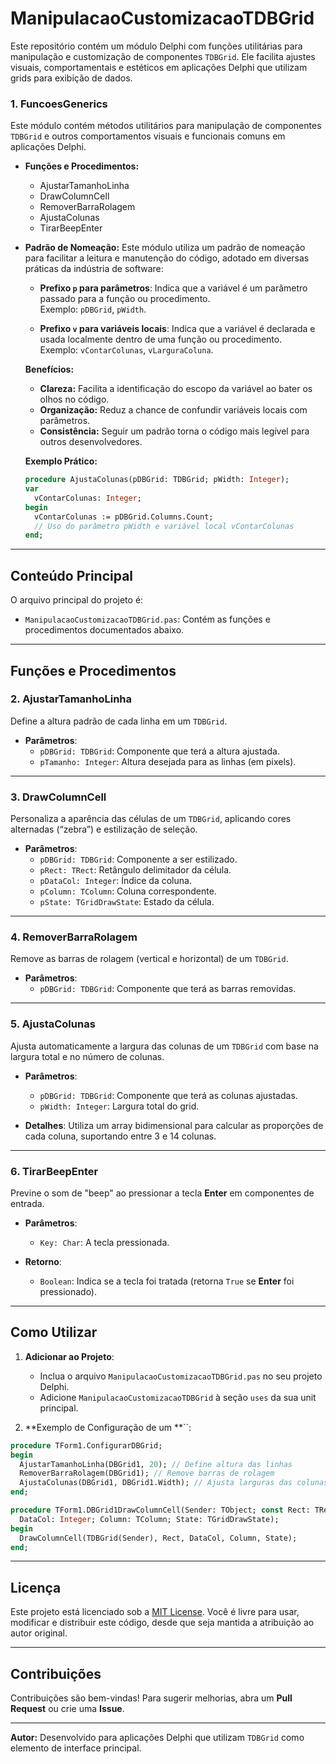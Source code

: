 # ManipulacaoCustomizacaoTDBGrid

Este repositório contém um módulo Delphi com funções utilitárias para manipulação e customização de componentes `TDBGrid`.
Ele facilita ajustes visuais, comportamentais e estéticos em aplicações Delphi que utilizam grids para exibição de dados.

### **1. FuncoesGenerics**

Este módulo contém métodos utilitários para manipulação de componentes `TDBGrid` e outros comportamentos visuais e funcionais comuns em aplicações Delphi.

- **Funções e Procedimentos:**

  - AjustarTamanhoLinha
  - DrawColumnCell
  - RemoverBarraRolagem
  - AjustaColunas
  - TirarBeepEnter

- **Padrão de Nomeação:**
  Este módulo utiliza um padrão de nomeação para facilitar a leitura e manutenção do código, adotado em diversas práticas da indústria de software:

  - **Prefixo `p` para parâmetros**: Indica que a variável é um parâmetro passado para a função ou procedimento.  
    Exemplo: `pDBGrid`, `pWidth`.

  - **Prefixo `v` para variáveis locais**: Indica que a variável é declarada e usada localmente dentro de uma função ou procedimento.  
    Exemplo: `vContarColunas`, `vLarguraColuna`.

  **Benefícios:**

  - **Clareza:** Facilita a identificação do escopo da variável ao bater os olhos no código.
  - **Organização:** Reduz a chance de confundir variáveis locais com parâmetros.
  - **Consistência:** Seguir um padrão torna o código mais legível para outros desenvolvedores.

  **Exemplo Prático:**

  ```pascal
  procedure AjustaColunas(pDBGrid: TDBGrid; pWidth: Integer);
  var
    vContarColunas: Integer;
  begin
    vContarColunas := pDBGrid.Columns.Count;
    // Uso do parâmetro pWidth e variável local vContarColunas
  end;
  ```

---

## **Conteúdo Principal**

O arquivo principal do projeto é:

- `ManipulacaoCustomizacaoTDBGrid.pas`: Contém as funções e procedimentos documentados abaixo.

---

## **Funções e Procedimentos**

### **2. AjustarTamanhoLinha**

Define a altura padrão de cada linha em um `TDBGrid`.

- **Parâmetros**:
  - `pDBGrid: TDBGrid`: Componente que terá a altura ajustada.
  - `pTamanho: Integer`: Altura desejada para as linhas (em pixels).

---

### **3. DrawColumnCell**

Personaliza a aparência das células de um `TDBGrid`, aplicando cores alternadas (“zebra”) e estilização de seleção.

- **Parâmetros**:
  - `pDBGrid: TDBGrid`: Componente a ser estilizado.
  - `pRect: TRect`: Retângulo delimitador da célula.
  - `pDataCol: Integer`: Índice da coluna.
  - `pColumn: TColumn`: Coluna correspondente.
  - `pState: TGridDrawState`: Estado da célula.

---

### **4. RemoverBarraRolagem**

Remove as barras de rolagem (vertical e horizontal) de um `TDBGrid`.

- **Parâmetros**:
  - `pDBGrid: TDBGrid`: Componente que terá as barras removidas.

---

### **5. AjustaColunas**

Ajusta automaticamente a largura das colunas de um `TDBGrid` com base na largura total e no número de colunas.

- **Parâmetros**:

  - `pDBGrid: TDBGrid`: Componente que terá as colunas ajustadas.
  - `pWidth: Integer`: Largura total do grid.

- **Detalhes**: Utiliza um array bidimensional para calcular as proporções de cada coluna, suportando entre 3 e 14 colunas.

---

### **6. TirarBeepEnter**

Previne o som de "beep" ao pressionar a tecla **Enter** em componentes de entrada.

- **Parâmetros**:

  - `Key: Char`: A tecla pressionada.

- **Retorno**:

  - `Boolean`: Indica se a tecla foi tratada (retorna `True` se **Enter** foi pressionado).

---

## **Como Utilizar**

1. **Adicionar ao Projeto**:

   - Inclua o arquivo `ManipulacaoCustomizacaoTDBGrid.pas` no seu projeto Delphi.
   - Adicione `ManipulacaoCustomizacaoTDBGrid` à seção `uses` da sua unit principal.

2. **Exemplo de Configuração de um **``:

```pascal
procedure TForm1.ConfigurarDBGrid;
begin
  AjustarTamanhoLinha(DBGrid1, 20); // Define altura das linhas
  RemoverBarraRolagem(DBGrid1); // Remove barras de rolagem
  AjustaColunas(DBGrid1, DBGrid1.Width); // Ajusta larguras das colunas
end;

procedure TForm1.DBGrid1DrawColumnCell(Sender: TObject; const Rect: TRect;
  DataCol: Integer; Column: TColumn; State: TGridDrawState);
begin
  DrawColumnCell(TDBGrid(Sender), Rect, DataCol, Column, State);
end;
```

---

## **Licença**

Este projeto está licenciado sob a [MIT License](LICENSE). Você é livre para usar, modificar e distribuir este código, desde que seja mantida a atribuição ao autor original.

---

## **Contribuições**

Contribuições são bem-vindas! Para sugerir melhorias, abra um **Pull Request** ou crie uma **Issue**.

---

**Autor:** Desenvolvido para aplicações Delphi que utilizam `TDBGrid` como elemento de interface principal.
